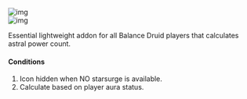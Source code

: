![img](https://i.imgur.com/ngthqeu.png)\
![img](https://i.imgur.com/20ky8fU.png)

Essential lightweight addon for all Balance Druid players that calculates astral power count.

#### Conditions
1. Icon hidden when NO starsurge is available.
2. Calculate based on player aura status.
